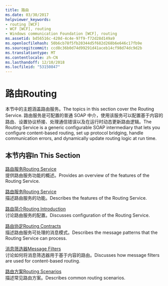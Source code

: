 ```yaml
---
title: 路由
ms.date: 03/30/2017
helpviewer_keywords:
- routing [WCF]
- WCF [WCF], routing
- Windows communication Foundation [WCF], routing
ms.assetid: bd56516c-420d-4c4e-97f9-f72d28d149a9
ms.openlocfilehash: 50b6cb78f5fb20344d5f682d268b6e646c17fb9e
ms.sourcegitcommit: ccd8c36b0d74d99291d41aceb14cf98d74dc9d2b
ms.translationtype: MT
ms.contentlocale: zh-CN
ms.lasthandoff: 12/10/2018
ms.locfileid: "53150847"
---
```

# <a name="routing"></a><span data-ttu-id="a630c-102">路由</span><span class="sxs-lookup"><span data-stu-id="a630c-102">Routing</span></span>
<span data-ttu-id="a630c-103">本节中的主题涵盖路由服务。</span><span class="sxs-lookup"><span data-stu-id="a630c-103">The topics in this section cover the Routing Service.</span></span> <span data-ttu-id="a630c-104">路由服务是可配置的普通 SOAP 中介，使用该服务可以配置基于内容的路由、设置协议桥接、处理通信错误以及在运行时动态更新路由逻辑。</span><span class="sxs-lookup"><span data-stu-id="a630c-104">The Routing Service is a generic configurable SOAP intermediary that lets you configure content-based routing, set up protocol bridging, handle communication errors, and dynamically update routing logic at run time.</span></span>  
  
## <a name="in-this-section"></a><span data-ttu-id="a630c-105">本节内容</span><span class="sxs-lookup"><span data-stu-id="a630c-105">In This Section</span></span>  
 [<span data-ttu-id="a630c-106">路由服务</span><span class="sxs-lookup"><span data-stu-id="a630c-106">Routing Service</span></span>](../../../../docs/framework/wcf/feature-details/routing-service.md)  
 <span data-ttu-id="a630c-107">提供路由服务功能的概述。</span><span class="sxs-lookup"><span data-stu-id="a630c-107">Provides an overview of the features of the Routing Service.</span></span>  
  
 [<span data-ttu-id="a630c-108">路由服务</span><span class="sxs-lookup"><span data-stu-id="a630c-108">Routing Service</span></span>](../../../../docs/framework/wcf/feature-details/routing-service.md)  
 <span data-ttu-id="a630c-109">描述路由服务的功能。</span><span class="sxs-lookup"><span data-stu-id="a630c-109">Describes the features of the Routing Service.</span></span>  
  
 [<span data-ttu-id="a630c-110">路由简介</span><span class="sxs-lookup"><span data-stu-id="a630c-110">Routing Introduction</span></span>](../../../../docs/framework/wcf/feature-details/routing-introduction.md)  
 <span data-ttu-id="a630c-111">讨论路由服务的配置。</span><span class="sxs-lookup"><span data-stu-id="a630c-111">Discusses configuration of the Routing Service.</span></span>  
  
 [<span data-ttu-id="a630c-112">路由协定</span><span class="sxs-lookup"><span data-stu-id="a630c-112">Routing Contracts</span></span>](../../../../docs/framework/wcf/feature-details/routing-contracts.md)  
 <span data-ttu-id="a630c-113">描述路由服务可处理的消息模式。</span><span class="sxs-lookup"><span data-stu-id="a630c-113">Describes the message patterns that the Routing Service can process.</span></span>  
  
 [<span data-ttu-id="a630c-114">消息筛选器</span><span class="sxs-lookup"><span data-stu-id="a630c-114">Message Filters</span></span>](../../../../docs/framework/wcf/feature-details/message-filters.md)  
 <span data-ttu-id="a630c-115">讨论如何将消息筛选器用于基于内容的路由。</span><span class="sxs-lookup"><span data-stu-id="a630c-115">Discusses how message filters are used for content-based routing.</span></span>  
  
 [<span data-ttu-id="a630c-116">路由方案</span><span class="sxs-lookup"><span data-stu-id="a630c-116">Routing Scenarios</span></span>](../../../../docs/framework/wcf/feature-details/routing-scenarios.md)  
 <span data-ttu-id="a630c-117">描述常见路由方案。</span><span class="sxs-lookup"><span data-stu-id="a630c-117">Describes common routing scenarios.</span></span>
